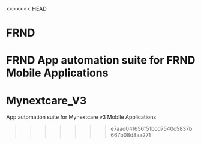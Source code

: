<<<<<<< HEAD
# FRND
FRND App automation suite for FRND Mobile Applications
=======
# Mynextcare_V3
App automation suite for Mynextcare v3 Mobile Applications
>>>>>>> e7aad041656f51bcd7540c5837b667b08d8aa271

